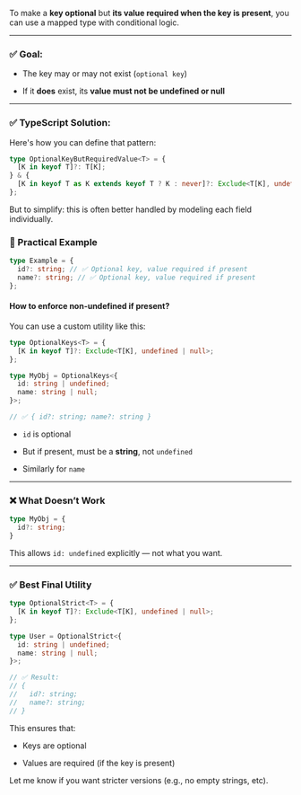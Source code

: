 
To make a **key optional** but **its value required when the key is present**, you can use a mapped type with conditional logic.

---

### ✅ Goal:

- The key may or may not exist (`optional key`)
    
- If it **does** exist, its **value must not be undefined or null**
    

---

### ✅ TypeScript Solution:

Here's how you can define that pattern:

```ts
type OptionalKeyButRequiredValue<T> = {
  [K in keyof T]?: T[K];
} & {
  [K in keyof T as K extends keyof T ? K : never]?: Exclude<T[K], undefined | null>;
};
```

But to simplify: this is often better handled by modeling each field individually.

### 🔧 Practical Example

```ts
type Example = {
  id?: string; // ✅ Optional key, value required if present
  name?: string; // ✅ Optional key, value required if present
};
```

#### How to enforce non-undefined if present?

You can use a custom utility like this:

```ts
type OptionalKeys<T> = {
  [K in keyof T]?: Exclude<T[K], undefined | null>;
};
```

```ts
type MyObj = OptionalKeys<{
  id: string | undefined;
  name: string | null;
}>;

// ✅ { id?: string; name?: string }
```

- `id` is optional
    
- But if present, must be a **string**, not `undefined`
    
- Similarly for `name`
    

---

### ❌ What Doesn’t Work

```ts
type MyObj = {
  id?: string;
}
```

This allows `id: undefined` explicitly — not what you want.

---

### ✅ Best Final Utility

```ts
type OptionalStrict<T> = {
  [K in keyof T]?: Exclude<T[K], undefined | null>;
};

type User = OptionalStrict<{
  id: string | undefined;
  name: string | null;
}>;

// ✅ Result:
// {
//   id?: string;
//   name?: string;
// }
```

This ensures that:

- Keys are optional
    
- Values are required (if the key is present)
    

Let me know if you want stricter versions (e.g., no empty strings, etc).